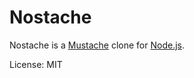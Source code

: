 # Nostache

Nostache is a [Mustache](http://mustache.github.io/) clone for [Node.js](http://nodejs.org/).

License: MIT
